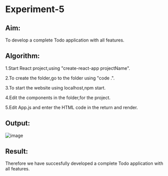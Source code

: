 # Experiment-5
## Aim:
To develop a complete Todo application with all features.

## Algorithm:
1.Start React project,using "create-react-app projectName".

2.To create the folder,go to the folder using "code .".

3.To start the website using localhost,npm start.

4.Edit the components in the folder,for the project.

5.Edit App.js and enter the HTML code in the return and render.

## Output:

![image](https://github.com/ShamRathan/React-TO-DO/assets/93587823/72a3f60b-83a7-4387-94a2-4172120bfb08)

## Result:
Therefore we have succesfully developed a complete Todo application with all features.
